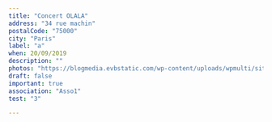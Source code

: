 ```yaml
---
title: "Concert OLALA"
address: "34 rue machin"
postalCode: "75000"
city: "Paris"
label: "a"
when: 20/09/2019
description: ""
photos: "https://blogmedia.evbstatic.com/wp-content/uploads/wpmulti/sites/8/2018/01/15155312/iStock-667709450.jpg"
draft: false
important: true
association: "Asso1"
test: "3"

---
```


